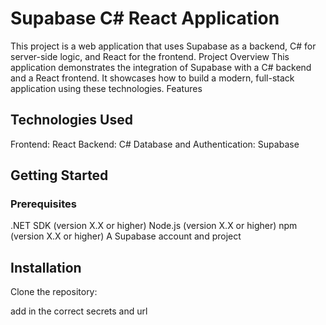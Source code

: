 # Supabase C# React Application

This project is a web application that uses Supabase as a backend, C# for server-side logic, and React for the frontend.
Project Overview
This application demonstrates the integration of Supabase with a C# backend and a React frontend. It showcases how to build a modern, full-stack application using these technologies.
Features


## Technologies Used

Frontend: React
Backend: C#
Database and Authentication: Supabase

## Getting Started
### Prerequisites

.NET SDK (version X.X or higher)
Node.js (version X.X or higher)
npm (version X.X or higher)
A Supabase account and project

## Installation

Clone the repository:

add in the correct secrets and url
